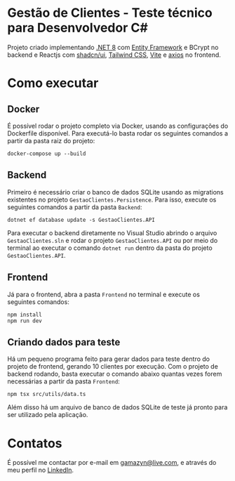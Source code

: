 # Gestão de Clientes - Teste técnico para Desenvolvedor C#

Projeto criado implementando [.NET 8](https://dotnet.microsoft.com/pt-br/) com [Entity Framework](https://learn.microsoft.com/pt-br/aspnet/entity-framework) e BCrypt no backend e Reactjs com [shadcn/ui](https://github.com/shadcn-ui/ui), [Tailwind CSS](https://tailwindcss.com/), [Vite](https://vitejs.dev/) e [axios](https://axios-http.com/) no frontend.


# Como executar

## Docker

É possível rodar o projeto completo via Docker, usando as configurações do Dockerfile disponível. Para executá-lo basta rodar os seguintes comandos a partir da pasta raiz do projeto:

    docker-compose up --build

## Backend

Primeiro é necessário criar o banco de dados SQLite usando as migrations existentes no projeto `GestaoClientes.Persistence`. Para isso, execute os seguintes comandos a partir da pasta `Backend`:

    dotnet ef database update -s GestaoClientes.API

Para executar o backend diretamente no Visual Studio abrindo o arquivo `GestaoClientes.sln` e rodar o projeto `GestaoClientes.API` ou por meio do terminal ao executar o comando `dotnet run` dentro da pasta do projeto `GestaoClientes.API`.

## Frontend

Já para o frontend, abra a pasta `Frontend` no terminal e execute os seguintes comandos:

    npm install
    npm run dev
    

## Criando dados para teste

Há um pequeno programa feito para gerar dados para teste dentro do projeto de frontend, gerando 10 clientes por execução.  Com o projeto de backend rodando, basta executar o comando abaixo quantas vezes forem necessárias a partir da pasta `Frontend`:

    npm tsx src/utils/data.ts 

Além disso há um arquivo de banco de dados SQLite de teste já pronto para ser utilizado pela aplicação.

# Contatos

É possível me contactar por e-mail em gamazyn@live.com, e através do meu perfil no [LinkedIn](https://www.linkedin.com/in/thi-moreira/).

